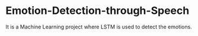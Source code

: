 # Emotion-Detection-through-Speech
It is a Machine Learning project where LSTM is used to detect the emotions.
